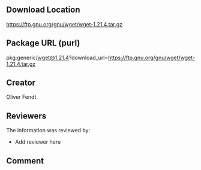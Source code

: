 ## Download Location

https://ftp.gnu.org/gnu/wget/wget-1.21.4.tar.gz

## Package URL (purl)

pkg:generic/wget@1.21.4?download_url=https://ftp.gnu.org/gnu/wget/wget-1.21.4.tar.gz

## Creator

Oliver Fendt

## Reviewers

The information was reviewed by:

* Add reviewer here

## Comment

